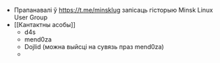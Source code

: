 - Прапанавалі ў https://t.me/minsklug запісаць гісторыю Minsk Linux User Group
- [[Кантактны асобы]]
	- d4s
	- mend0za
	- Dojlid (можна выйсці на сувязь праз mend0za)
	-